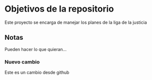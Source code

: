 # Objetivos de la repositorio

Este proyecto se encarga de manejar los planes de la liga de la justicia


## Notas
Pueden hacer lo que quieran...

### Nuevo cambio
Este es un cambio desde github

